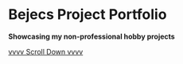 # Bejecs Project Portfolio

**Showcasing my non-professional hobby projects**

[vvvv Scroll Down vvvv](/)


<!-- optional background image
// <img src="background.jpg" style="width: 100%; height: 400px; object-fit: cover;">  -->

